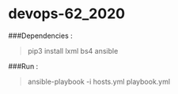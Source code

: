 # devops-62_2020

###Dependencies :

> pip3 install lxml bs4 ansible

###Run :

> ansible-playbook -i hosts.yml playbook.yml
